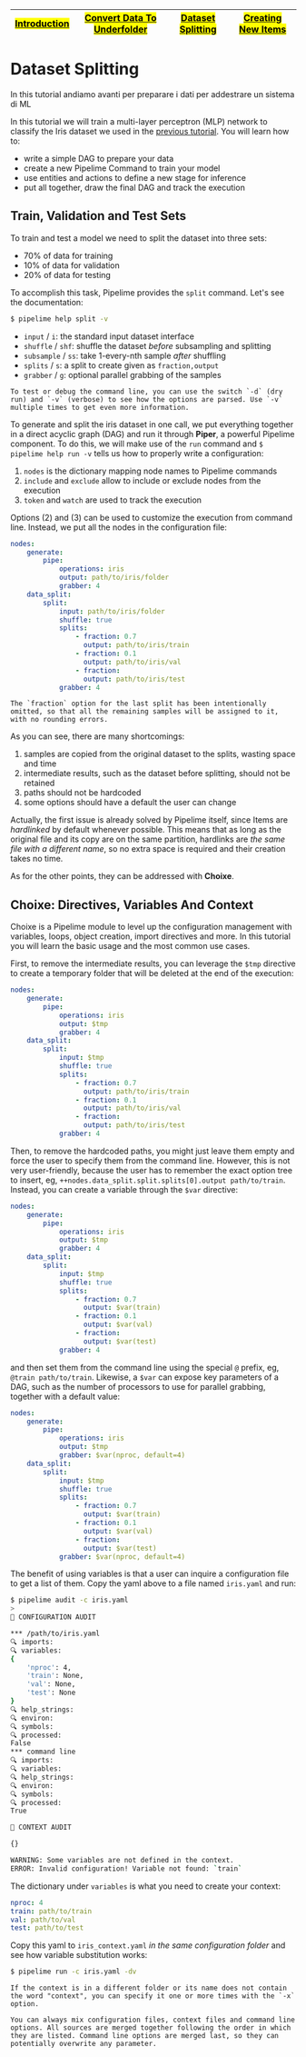 
| [<mark>Introduction</mark>](./toc.md) | [<mark>Convert Data To Underfolder</mark>](./convert_to_underfolder.md) | [<mark>**Dataset Splitting**</mark>](./dataset_splitting.md) | [<mark>Creating New Items</mark>](./item_creation.md) |
| :------: | :------: | :------: | :------: |

# Dataset Splitting

In this tutorial andiamo avanti per preparare i dati per addestrare un sistema di ML


In this tutorial we will train a multi-layer perceptron (MLP) network to classify the Iris dataset we used in the [previous tutorial](./convert_to_underfolder.md). You will learn how to:
* write a simple DAG to prepare your data
* create a new Pipelime Command to train your model
* use entities and actions to define a new stage for inference
* put all together, draw the final DAG and track the execution

## Train, Validation and Test Sets

To train and test a model we need to split the dataset into three sets:
* 70% of data for training
* 10% of data for validation
* 20% of data for testing

To accomplish this task, Pipelime provides the `split` command. Let's see the documentation:

```bash
$ pipelime help split -v
```

* `input` / `i`: the standard input dataset interface
* `shuffle` / `shf`: shuffle the dataset _before_ subsampling and splitting
* `subsample` / `ss`: take 1-every-nth sample _after_ shuffling
* `splits` / `s`: a split to create given as `fraction,output`
* `grabber` / `g`: optional parallel grabbing of the samples

```{tip}
To test or debug the command line, you can use the switch `-d` (dry run) and `-v` (verbose) to see how the options are parsed. Use `-v` multiple times to get even more information.
```

To generate and split the iris dataset in one call, we put everything together in a direct acyclic graph (DAG) and run it through **Piper**, a powerful Pipelime component. To do this, we will make use of the `run` command and `$ pipelime help run -v` tells us how to properly write a configuration:
1. `nodes` is the dictionary mapping node names to Pipelime commands
1. `include` and `exclude` allow to include or exclude nodes from the execution
1. `token` and `watch` are used to track the execution

Options (2) and (3) can be used to customize the execution from command line.
Instead, we put all the nodes in the configuration file:

```yaml
nodes:
    generate:
        pipe:
            operations: iris
            output: path/to/iris/folder
            grabber: 4
    data_split:
        split:
            input: path/to/iris/folder
            shuffle: true
            splits:
                - fraction: 0.7
                  output: path/to/iris/train
                - fraction: 0.1
                  output: path/to/iris/val
                - fraction:
                  output: path/to/iris/test
            grabber: 4
```

```{note}
The `fraction` option for the last split has been intentionally omitted, so that all the remaining samples will be assigned to it, with no rounding errors.
```

As you can see, there are many shortcomings:
1. samples are copied from the original dataset to the splits, wasting space and time
1. intermediate results, such as the dataset before splitting, should not be retained
1. paths should not be hardcoded
1. some options should have a default the user can change

Actually, the first issue is already solved by Pipelime itself, since Items are _hardlinked_ by default whenever possible. This means that as long as the original file and its copy are on the same partition, hardlinks are _the same file with a different name_, so no extra space is required and their creation takes no time.

As for the other points, they can be addressed with **Choixe**.

## Choixe: Directives, Variables And Context

Choixe is a Pipelime module to level up the configuration management with variables, loops, object creation, import directives and more.
In this tutorial you will learn the basic usage and the most common use cases.

First, to remove the intermediate results, you can leverage the `$tmp` directive to create a temporary folder that will be deleted at the end of the execution:

```yaml
nodes:
    generate:
        pipe:
            operations: iris
            output: $tmp
            grabber: 4
    data_split:
        split:
            input: $tmp
            shuffle: true
            splits:
                - fraction: 0.7
                  output: path/to/iris/train
                - fraction: 0.1
                  output: path/to/iris/val
                - fraction:
                  output: path/to/iris/test
            grabber: 4
```

Then, to remove the hardcoded paths, you might just leave them empty and force the user to specify them from the command line. However, this is not very user-friendly, because the user has to remember the exact option tree to insert, eg, `++nodes.data_split.split.splits[0].output path/to/train`. Instead, you can create a variable through the `$var` directive:

```yaml
nodes:
    generate:
        pipe:
            operations: iris
            output: $tmp
            grabber: 4
    data_split:
        split:
            input: $tmp
            shuffle: true
            splits:
                - fraction: 0.7
                  output: $var(train)
                - fraction: 0.1
                  output: $var(val)
                - fraction:
                  output: $var(test)
            grabber: 4
```

and then set them from the command line using the special `@` prefix, eg, `@train path/to/train`. Likewise, a `$var` can expose key parameters of a DAG, such as the number of processors to use for parallel grabbing, together with a default value:

```yaml
nodes:
    generate:
        pipe:
            operations: iris
            output: $tmp
            grabber: $var(nproc, default=4)
    data_split:
        split:
            input: $tmp
            shuffle: true
            splits:
                - fraction: 0.7
                  output: $var(train)
                - fraction: 0.1
                  output: $var(val)
                - fraction:
                  output: $var(test)
            grabber: $var(nproc, default=4)
```

The benefit of using variables is that a user can inquire a configuration file to get a list of them. Copy the yaml above to a file named `iris.yaml` and run:

```bash
$ pipelime audit -c iris.yaml
>
📄 CONFIGURATION AUDIT

*** /path/to/iris.yaml
🔍 imports:
🔍 variables:
{
    'nproc': 4,
    'train': None,
    'val': None,
    'test': None
}
🔍 help_strings:
🔍 environ:
🔍 symbols:
🔍 processed:
False
*** command line
🔍 imports:
🔍 variables:
🔍 help_strings:
🔍 environ:
🔍 symbols:
🔍 processed:
True

📄 CONTEXT AUDIT

{}

WARNING: Some variables are not defined in the context.
ERROR: Invalid configuration! Variable not found: `train`
```

The dictionary under `variables` is what you need to create your context:

```yaml
nproc: 4
train: path/to/train
val: path/to/val
test: path/to/test
```

Copy this yaml to `iris_context.yaml` _in the same configuration folder_ and see how variable substitution works:

```bash
$ pipelime run -c iris.yaml -dv
```

```{tip}
If the context is in a different folder or its name does not contain the word "context", you can specify it one or more times with the `-x` option.
```

```{hint}
You can always mix configuration files, context files and command line options. All sources are merged together following the order in which they are listed. Command line options are merged last, so they can potentially overwrite any parameter.
```
